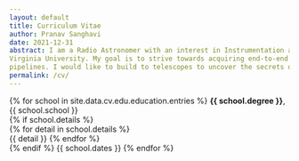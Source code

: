 ```yaml
---
layout: default
title: Curriculum Vitae
author: Pranav Sanghavi
date: 2021-12-31
abstract: I am a Radio Astronomer with an interest in Instrumentation and VLBI. I am currently completing my PhD at West
Virginia University. My goal is to strive towards acquiring end-to-end experitise from analog chains to digital
pipelines. I would like to build to telescopes to uncover the secrets of Fast Radio Bursts and Cosmology.
permalink: /cv/
---
```


{% for school in site.data.cv.edu.education.entries %}
<strong>{{ school.degree }}</strong>, {{ school.school }}
<br>
{% if school.details %}

<p style='margin-top:-1em;margin-bottom:0em' markdown='1'>
  {% for detail in school.details %}
  <br> {{ detail }}
  {% endfor %}
</p>
{% endif %}
{{ school.dates }}
{% endfor %}
